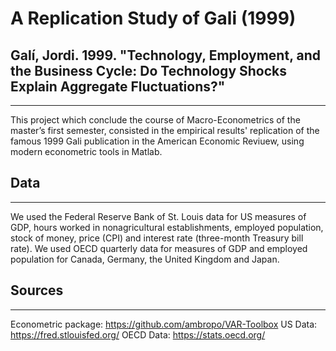 A Replication Study of Gali (1999)
======

## Galí, Jordi. 1999. "Technology, Employment, and the Business Cycle: Do Technology Shocks Explain Aggregate Fluctuations?"
----------------------------------------------------------------------------------------------------------------------------------------------------------------
This project which conclude the course of Macro-Econometrics of the master’s first semester,
consisted in the empirical results' replication of the famous 1999 Gali publication in the American Economic Reviuew, using modern econometric tools in Matlab.

## Data
----------------------------------------------------------------------------------------------------------------------------------------------------------------
We used the Federal Reserve Bank of St. Louis data for US measures of GDP, hours worked in nonagricultural establishments, employed population, stock of money, price (CPI) and interest rate (three-month Treasury bill rate). We used OECD quarterly data for measures of GDP and employed population for Canada, Germany, the United Kingdom and Japan.

## Sources
----------------------------------------------------------------------------------------------------------------------------------------------------------------
Econometric package: https://github.com/ambropo/VAR-Toolbox
US Data: https://fred.stlouisfed.org/
OECD Data: https://stats.oecd.org/

